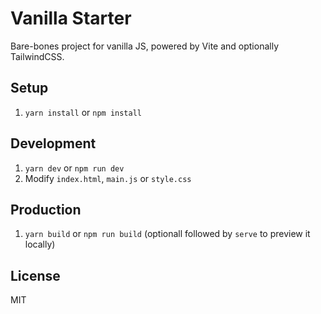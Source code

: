 # Vanilla Starter

Bare-bones project for vanilla JS, powered by Vite and optionally TailwindCSS.

## Setup

1. `yarn install` or `npm install`

## Development

1. `yarn dev` or `npm run dev`
2. Modify `index.html`, `main.js` or `style.css`

## Production

1. `yarn build` or `npm run build` (optionall followed by `serve` to preview it locally)

## License

MIT
